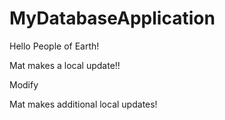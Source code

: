 # MyDatabaseApplication

Hello People of Earth!

Mat makes a local update!!

Modify

Mat makes additional local updates!